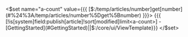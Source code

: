 <$set name="a-count" value={{{ [$:/temp/articles/number]get[number](#%24%3A/temp/articles/number%5Dget%5Bnumber) }}}>
{{{ [!is[system]field:publish[article]!sort[modified]limit<a-count>] -[GettingStarted](#GettingStarted)||$:/core/ui/ViewTemplate}}}
</$set>